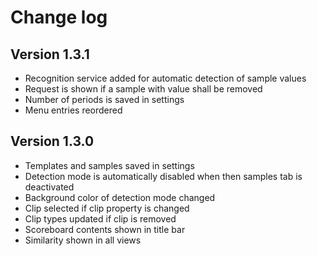# Change log

## Version 1.3.1

* Recognition service added for automatic detection of sample values
* Request is shown if a sample with value shall be removed
* Number of periods is saved in settings
* Menu entries reordered

## Version 1.3.0

* Templates and samples saved in settings
* Detection mode is automatically disabled when then samples tab is deactivated
* Background color of detection mode changed
* Clip selected if clip property is changed
* Clip types updated if clip is removed
* Scoreboard contents shown in title bar
* Similarity shown in all views